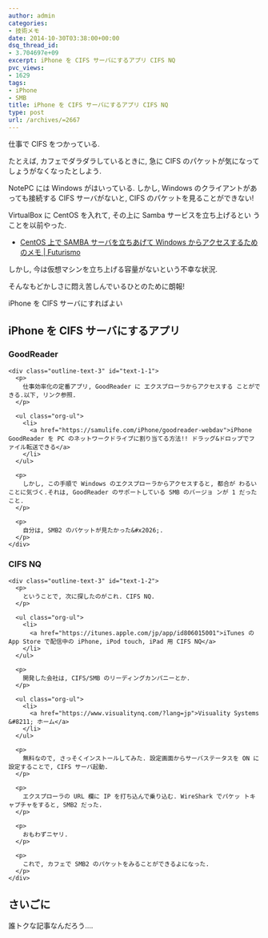 ```yaml
---
author: admin
categories:
- 技術メモ
date: 2014-10-30T03:38:00+00:00
dsq_thread_id:
- 3.704697e+09
excerpt: iPhone を CIFS サーバにするアプリ CIFS NQ
pvc_views:
- 1629
tags:
- iPhone
- SMB
title: iPhone を CIFS サーバにするアプリ CIFS NQ
type: post
url: /archives/=2667
---
```


仕事で CIFS をつかっている. 

たとえば, カフェでダラダラしているときに, 急に CIFS のパケットが気になってしょうがなくなったとしよう. 

NotePC には Windows がはいっている. しかし, Windows のクライアントがあっても接続する CIFS サーバがないと, CIFS のパケットを見ることができない! 

VirtualBox に CentOS を入れて, その上に Samba サービスを立ち上げるとい うことを以前やった. 

<ul class="org-ul">
  <li>
    <a href="https://futurismo.biz/archives/1390">CentOS 上で SAMBA サーバを立ちあげて Windows からアクセスするためのメモ | Futurismo</a>
  </li>
</ul>

しかし, 今は仮想マシンを立ち上げる容量がないという不幸な状況. 

そんなもどかしさに悶え苦しんでいるひとのために朗報! 

iPhone を CIFS サーバにすればよい 

<div id="outline-container-sec-1" class="outline-2">
  <h2 id="sec-1">
    iPhone を CIFS サーバにするアプリ
  </h2>
  
  <div class="outline-text-2" id="text-1">
  </div>
  
  <div id="outline-container-sec-1-1" class="outline-3">
    <h3 id="sec-1-1">
      GoodReader
    </h3>
    
    <div class="outline-text-3" id="text-1-1">
      <p>
        仕事効率化の定番アプリ, GoodReader に エクスプローラからアクセスする ことができる.以下, リンク参照.
      </p>
      
      <ul class="org-ul">
        <li>
          <a href="https://samulife.com/iPhone/goodreader-webdav">iPhone GoodReader を PC のネットワークドライブに割り当てる方法!! ドラッグ&ドロップでファイル転送できる</a>
        </li>
      </ul>
      
      <p>
        しかし, この手順で Windows のエクスプローラからアクセスすると, 都合が わるいことに気づく.それは, GoodReader のサポートしている SMB のバージョ ンが 1 だったこと.
      </p>
      
      <p>
        自分は, SMB2 のパケットが見たかった&#x2026;.
      </p>
    </div>
  </div>
  
  <div id="outline-container-sec-1-2" class="outline-3">
    <h3 id="sec-1-2">
      CIFS NQ
    </h3>
    
    <div class="outline-text-3" id="text-1-2">
      <p>
        ということで, 次に探したのがこれ. CIFS NQ.
      </p>
      
      <ul class="org-ul">
        <li>
          <a href="https://itunes.apple.com/jp/app/id806015001">iTunes の App Store で配信中の iPhone, iPod touch, iPad 用 CIFS NQ</a>
        </li>
      </ul>
      
      <p>
        開発した会社は, CIFS/SMB のリーディングカンパニーとか.
      </p>
      
      <ul class="org-ul">
        <li>
          <a href="https://www.visualitynq.com/?lang=jp">Visuality Systems &#8211; ホーム</a>
        </li>
      </ul>
      
      <p>
        無料なので, さっそくインストールしてみた. 設定画面からサーバステータスを ON に設定することで, CIFS サーバ起動.
      </p>
      
      <p>
        エクスプローラの URL 欄に IP を打ち込んで乗り込む. WireShark でパケッ トキャプチャをすると, SMB2 だった.
      </p>
      
      <p>
        おもわずニヤリ.
      </p>
      
      <p>
        これで, カフェで SMB2 のパケットをみることができるよになった.
      </p>
    </div>
  </div>
</div>

<div id="outline-container-sec-2" class="outline-2">
  <h2 id="sec-2">
    さいごに
  </h2>
  
  <div class="outline-text-2" id="text-2">
    <p>
      誰トクな記事なんだろう&#x2026;.
    </p>
  </div>
</div>